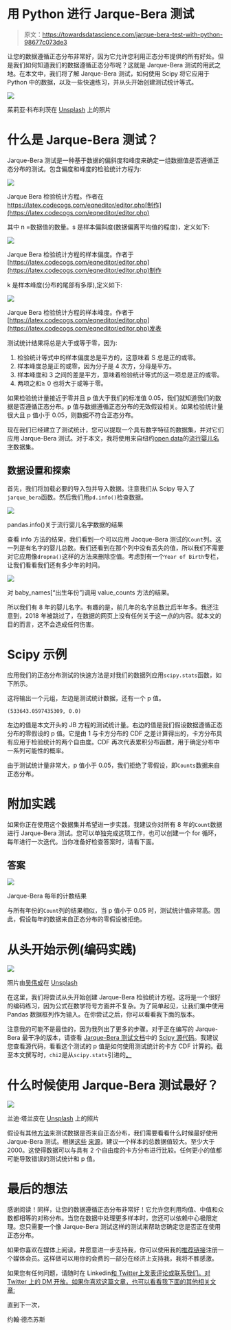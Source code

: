 # 用 Python 进行 Jarque-Bera 测试

> 原文：<https://towardsdatascience.com/jarque-bera-test-with-python-98677c073de3>

让您的数据遵循正态分布非常好，因为它允许您利用正态分布提供的所有好处。但是我们如何知道我们的数据遵循正态分布呢？这就是 Jarque-Bera 测试的用武之地。在本文中，我们将了解 Jarque-Bera 测试，如何使用 Scipy 将它应用于 Python 中的数据，以及一些快速练习，并从头开始创建测试统计等式。

![](img/64245202a0a4df329b3c1bb5c8decd07.png)

茱莉亚·科布利茨在 [Unsplash](https://unsplash.com?utm_source=medium&utm_medium=referral) 上的照片

# 什么是 Jarque-Bera 测试？

Jarque-Bera 测试是一种基于数据的偏斜度和峰度来确定一组数据值是否遵循正态分布的测试。包含偏度和峰度的检验统计方程为:

![](img/0b3a1eb96726932782ab8a282bc4e038.png)

Jarque Bera 检验统计方程。作者在 https://latex.codecogs.com/eqneditor/editor.php[制作](https://latex.codecogs.com/eqneditor/editor.php)

其中 n =数据值的数量。s 是样本偏斜度(数据偏离平均值的程度)，定义如下:

![](img/b992c329898707ca46c273beda24dbf5.png)

Jarque Bera 检验统计方程的样本偏度。作者于[https://latex.codecogs.com/eqneditor/editor.php](https://latex.codecogs.com/eqneditor/editor.php)制作

k 是样本峰度(分布的尾部有多厚),定义如下:

![](img/8fbe806987a7574b34777da98afbb84d.png)

Jarque Bera 检验统计方程的样本峰度。作者于[https://latex.codecogs.com/eqneditor/editor.php](https://latex.codecogs.com/eqneditor/editor.php)发表

测试统计结果将总是大于或等于零，因为:

1.  检验统计等式中的样本偏度总是平方的，这意味着 S 总是正的或零。
2.  样本峰度总是正的或零，因为分子是 4 次方，分母是平方。
3.  样本峰度和 3 之间的差是平方，意味着检验统计等式的这一项总是正的或零。
4.  两项之和≥ 0 也将大于或等于零。

如果检验统计量接近于零并且 p 值大于我们的标准值 0.05，我们就知道我们的数据是否遵循正态分布。p 值与数据遵循正态分布的无效假设相关。如果检验统计量很大且 p 值小于 0.05，则数据不符合正态分布。

现在我们已经建立了测试统计，您可以提取一个具有数字特征的数据集，并对它们应用 Jarque-Bera 测试。对于本文，我将使用来自纽约[open data](https://opendata.cityofnewyork.us/data/)的[流行婴儿名字](https://data.cityofnewyork.us/Health/Popular-Baby-Names/25th-nujf)数据集。

## 数据设置和探索

首先，我们将加载必要的导入包并导入数据。注意我们从 Scipy 导入了`jarque_bera`函数。然后我们用`pd.info()`检查数据。

![](img/35d4660d01541d0291ec25978f24bfc1.png)

pandas.info()关于流行婴儿名字数据的结果

查看 info 方法的结果，我们看到一个可以应用 Jacque-Bera 测试的`Count`列。这一列是有名字的婴儿总数。我们还看到在那个列中没有丢失的值，所以我们不需要对它应用像`dropna()`这样的方法来删除空值。考虑到有一个`Year of Birth`专栏，让我们看看我们还有多少年的时间。

![](img/c72e93e8291893fe1646ee5c443b955e.png)

对 baby_names[“出生年份”]调用 value_counts 方法的结果。

所以我们有 8 年的婴儿名字。有趣的是，前几年的名字总数比后半年多。我还注意到，2018 年被跳过了，在数据的网页上没有任何关于这一点的内容。就本文的目的而言，这不会造成任何伤害。

# Scipy 示例

应用我们的正态分布测试的快速方法是对我们的数据列应用`scipy.stats`函数，如下所示。

这将输出一个元组，左边是测试统计数据，还有一个 p 值。

```
(533643.0597435309, 0.0)
```

左边的值是本文开头的 JB 方程的测试统计量。右边的值是我们假设数据遵循正态分布的零假设的 p 值。它是由 1 与卡方分布的 CDF 之差计算得出的，卡方分布具有应用于检验统计的两个自由度。CDF 再次代表累积分布函数，用于确定分布中一系列可能性的概率。

由于测试统计量非常大，p 值小于 0.05，我们拒绝了零假设，即`Counts`数据来自正态分布。

# 附加实践

如果你正在使用这个数据集并希望进一步实践，我建议你对所有 8 年的`Count`数据进行 Jarque-Bera 测试。您可以单独完成这项工作，也可以创建一个 for 循环，每年进行一次迭代。当你准备好检查答案时，请看下面。

## 答案

![](img/8b186f153a0ff1cd4a167997675e4820.png)

Jarque-Bera 每年的计数结果

与所有年份的`Count`列的结果相似，当 p 值小于 0.05 时，测试统计值非常高。因此，假设每年的数据来自正态分布的零假设被拒绝。

# 从头开始示例(编码实践)

![](img/50d98ed5af381c5a117ef9f8f3ce3e32.png)

照片由[吴伟成](https://unsplash.com/@spencerwuwu?utm_source=medium&utm_medium=referral)在 [Unsplash](https://unsplash.com?utm_source=medium&utm_medium=referral)

在这里，我们将尝试从头开始创建 Jarque-Bera 检验统计方程。这将是一个很好的编码练习，因为公式在数学符号方面并不复杂。为了简单起见，让我们集中使用 Pandas 数据框列作为输入。在你尝试之后，你可以看看我下面的版本。

注意我的可能不是最佳的，因为我列出了更多的步骤。对于正在编写的 Jarque-Bera 最干净的版本，请查看 [Jarque-Bera 测试文档](https://docs.scipy.org/doc/scipy/reference/generated/scipy.stats.chi2.html)中的 [Scipy 源代码](https://github.com/scipy/scipy/blob/v1.9.0/scipy/stats/_stats_py.py#L1875-L1929)。我建议您查看源代码，看看这个测试的 p 值是如何使用测试统计的卡方 CDF 计算的。截至本文撰写时，`chi2`是从`scipy.stats`引进的[。](https://docs.scipy.org/doc/scipy/reference/generated/scipy.stats.chi2.html)

# 什么时候使用 Jarque-Bera 测试最好？

![](img/ea75cb21f98d0d323b54e7761d66487e.png)

兰迪·塔兰皮在 [Unsplash](https://unsplash.com?utm_source=medium&utm_medium=referral) 上的照片

假设有其他[方法](/6-ways-to-test-for-a-normal-distribution-which-one-to-use-9dcf47d8fa93)来测试数据是否来自正态分布，我们需要看看什么时候最好使用 Jarque-Bera 测试。根据[这些](https://www.statisticshowto.com/jarque-bera-test/) [来源](https://en.wikipedia.org/wiki/Jarque%E2%80%93Bera_test)，建议一个样本的总数据值较大。至少大于 2000。这使得数据可以与具有 2 个自由度的卡方分布进行比较。任何更小的值都可能导致错误的测试统计和 p 值。

# 最后的想法

感谢阅读！同样，让您的数据遵循正态分布非常好！它允许您利用均值、中值和众数都相等的对称分布。当您在数据中处理更多样本时，您还可以依赖中心极限定理。您只需要一个像 Jarque-Bera 测试这样的测试来帮助您确定您是否正在使用正态分布。

如果你喜欢在媒体上阅读，并愿意进一步支持我，你可以使用我的[推荐链接](https://medium.com/@j.dejesus22/membership)注册一个媒体会员。这样做可以用你的会费的一部分在经济上支持我，我将不胜感激。

如果您有任何问题，请随时在 Linkedin[和 Twitter](https://www.linkedin.com/in/jdejesus22/)[上发表评论或联系我们。对 Twitter 上的 DM 开放。如果你喜欢这篇文章，也可以看看我下面的其他相关文章:](https://twitter.com/johnnydata22?lang=en)

[](/hypergeometric-distribution-explained-with-python-2c80bc613bf4)  [](/what-why-and-how-to-read-empirical-cdf-123e2b922480)  [](/point-biserial-correlation-with-python-f7cd591bd3b1)  

直到下一次，

约翰·德杰苏斯